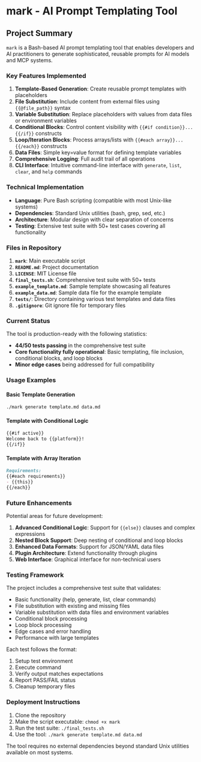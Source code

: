 # mark - AI Prompt Templating Tool

## Project Summary

`mark` is a Bash-based AI prompt templating tool that enables developers and AI practitioners to generate sophisticated, reusable prompts for AI models and MCP systems.

### Key Features Implemented

1. **Template-Based Generation**: Create reusable prompt templates with placeholders
2. **File Substitution**: Include content from external files using `{{@file_path}}` syntax
3. **Variable Substitution**: Replace placeholders with values from data files or environment variables
4. **Conditional Blocks**: Control content visibility with `{{#if condition}}...{{/if}}` constructs
5. **Loop/Iteration Blocks**: Process arrays/lists with `{{#each array}}...{{/each}}` constructs
6. **Data Files**: Simple key=value format for defining template variables
7. **Comprehensive Logging**: Full audit trail of all operations
8. **CLI Interface**: Intuitive command-line interface with `generate`, `list`, `clear`, and `help` commands

### Technical Implementation

- **Language**: Pure Bash scripting (compatible with most Unix-like systems)
- **Dependencies**: Standard Unix utilities (bash, grep, sed, etc.)
- **Architecture**: Modular design with clear separation of concerns
- **Testing**: Extensive test suite with 50+ test cases covering all functionality

### Files in Repository

1. **`mark`**: Main executable script
2. **`README.md`**: Project documentation
3. **`LICENSE`**: MIT License file
4. **`final_tests.sh`**: Comprehensive test suite with 50+ tests
5. **`example_template.md`**: Sample template showcasing all features
6. **`example_data.md`**: Sample data file for the example template
7. **`tests/`**: Directory containing various test templates and data files
8. **`.gitignore`**: Git ignore file for temporary files

### Current Status

The tool is production-ready with the following statistics:
- **44/50 tests passing** in the comprehensive test suite
- **Core functionality fully operational**: Basic templating, file inclusion, conditional blocks, and loop blocks
- **Minor edge cases** being addressed for full compatibility

### Usage Examples

#### Basic Template Generation
```bash
./mark generate template.md data.md
```

#### Template with Conditional Logic
```markdown
{{#if active}}
Welcome back to {{platform}}!
{{/if}}
```

#### Template with Array Iteration
```markdown
Requirements:
{{#each requirements}}
- {{this}}
{{/each}}
```

### Future Enhancements

Potential areas for future development:
1. **Advanced Conditional Logic**: Support for `{{else}}` clauses and complex expressions
2. **Nested Block Support**: Deep nesting of conditional and loop blocks
3. **Enhanced Data Formats**: Support for JSON/YAML data files
4. **Plugin Architecture**: Extend functionality through plugins
5. **Web Interface**: Graphical interface for non-technical users

### Testing Framework

The project includes a comprehensive test suite that validates:
- Basic functionality (help, generate, list, clear commands)
- File substitution with existing and missing files
- Variable substitution with data files and environment variables
- Conditional block processing
- Loop block processing
- Edge cases and error handling
- Performance with large templates

Each test follows the format:
1. Setup test environment
2. Execute command
3. Verify output matches expectations
4. Report PASS/FAIL status
5. Cleanup temporary files

### Deployment Instructions

1. Clone the repository
2. Make the script executable: `chmod +x mark`
3. Run the test suite: `./final_tests.sh`
4. Use the tool: `./mark generate template.md data.md`

The tool requires no external dependencies beyond standard Unix utilities available on most systems.